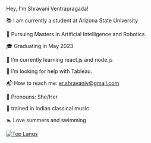 Hey, I'm Shravani Ventrapragada! 

:books: I am currently a student at Arizona State University

:school_satchel: Pursuing Masters in Artificial Intelligence and Robotics

:mortar_board: Graduating in May 2023

🌱 I’m currently learning react.js and node.js

:hatching_chick: I’m looking for help with Tableau.

:mailbox_with_mail: How to reach me: er.shravaniv@gmail.com

:woman: Pronouns: She/Her

:musical_score: trained in Indian classical music

:swimmer: Love summers and swimming

[![Top Langs](https://github-readme-stats.vercel.app/api/top-langs/?username=ssventra&layout=compact&theme=vision-friendly-dark)](https://github.com/anuraghazra/github-readme-stats)  

